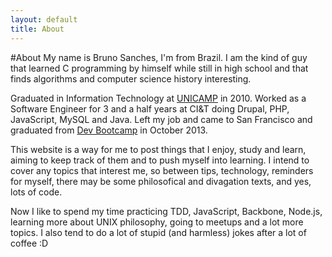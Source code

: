 ```yaml
---
layout: default
title: About
---
```

#About
My name is Bruno Sanches, I'm from Brazil. I am the kind of guy that learned C programming by himself while still in high school and that finds algorithms and computer science history interesting.

Graduated in Information Technology at [UNICAMP](http://www.unicamp.br) in 2010. Worked as a Software Engineer for 3 and a half years at CI&T doing Drupal, PHP, JavaScript, MySQL and Java. Left my job and came to San Francisco and graduated from [Dev Bootcamp](http://devbootcamp.com) in October 2013.

This website is a way for me to post things that I enjoy, study and learn, aiming to keep track of them and to push myself into learning. I intend to cover any topics that interest me, so between tips, technology, reminders for myself, there may be some philosofical and divagation texts, and yes, lots of code.

Now I like to spend my time practicing TDD, JavaScript, Backbone, Node.js, learning more about UNIX philosophy, going to meetups and a lot more topics. I also tend to do a lot of stupid (and harmless) jokes after a lot of coffee :D
